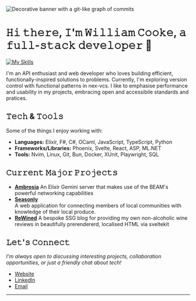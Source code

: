 ![Decorative banner with a git-like graph of commits](https://media.licdn.com/dms/image/v2/D4E16AQEAUAhCR_P_-g/profile-displaybackgroundimage-shrink_350_1400/B4EZisr.EwGoAc-/0/1755243865066?e=1758153600&v=beta&t=X-rWt6lO05vved_HEoirhMdccu0Sgvr_rtaiW127_nM)
# 𝙷𝚒 𝚝𝚑𝚎𝚛𝚎, 𝙸'𝚖 𝚆𝚒𝚕𝚕𝚒𝚊𝚖 𝙲𝚘𝚘𝚔𝚎, 𝚊 𝚏𝚞𝚕𝚕-𝚜𝚝𝚊𝚌𝚔 𝚍𝚎𝚟𝚎𝚕𝚘𝚙𝚎𝚛 👋
[![My Skills](https://skillicons.dev/icons?i=elixir,ocaml,dotnet,js,svelte,react,html,css,azure,github)](https://skillicons.dev)

I'm an API enthusiast and web developer who loves building efficient, functionally-inspired solutions to problems. 
Currently, I'm exploring version control with functional patterns in nex-vcs. 
I like to emphasise performance and usability in my projects, embracing open and accessibile standards and pratices.

## 𝚃𝚎𝚌𝚑 & 𝚃𝚘𝚘𝚕𝚜

Some of the things I enjoy working with:

- **Languages:** Elixir, F#, C#, OCaml, JavaScript, TypeScript, Python
- **Frameworks/Libraries:** Phoenix, Svelte, React, ASP, ML.NET
- **Tools:** Nvim, Linux, Git, Bun, Docker, XUnit, Playwright, SQL

## 𝙲𝚞𝚛𝚛𝚎𝚗𝚝 𝙼𝚊𝚓𝚘𝚛 𝙿𝚛𝚘𝚓𝚎𝚌𝚝𝚜
- [**Ambrosia**](https://github.com/WillC33/ambrosia) An Elixir Gemini server that makes use of the BEAM's powerful networking capabilities 
- [**Seasonly**](https://seasonly.org)  
  A web application for connecting members of local communities with knowledge of their local produce.
- [**ReWined**](https://rewined.net)
  A bespoke SSG blog for providing my own non-alcoholic wine reviews in beautifully prerendererd, localised HTML via sveltekit

## 𝙻𝚎𝚝'𝚜 𝙲𝚘𝚗𝚗𝚎𝚌𝚝

*I'm always open to discussing interesting projects, collaboration opportunities, or just a friendly chat about tech!*

- [Website](https://williamcooke.net)
- [LinkedIn](https://linkedin.com/in/williamcooke_)
- [Email](mailto:william@williamcooke.net)

---

<!---
WillC33/WillC33 is a ✨ special ✨ repository because its `README.md` (this file) appears on your GitHub profile.
You can click the Preview link to take a look at your changes.
--->
